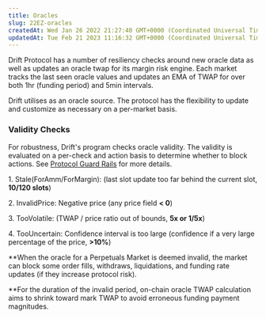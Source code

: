 ```yaml
---
title: Oracles
slug: 22EZ-oracles
createdAt: Wed Jan 26 2022 21:27:40 GMT+0000 (Coordinated Universal Time)
updatedAt: Tue Feb 21 2023 11:16:32 GMT+0000 (Coordinated Universal Time)
---
```


Drift Protocol has a number of resiliency checks around new oracle data as well as updates an oracle twap for its margin risk engine. Each market tracks the last seen oracle values and updates an EMA of TWAP for over both 1hr (funding period) and 5min intervals.

Drift utilises as an oracle source.  The protocol has the flexibility to update and customize as necessary on a per-market basis.

### Validity Checks

For robustness, Drift's program checks oracle validity. The validity is evaluated on a per-check and action basis to determine whether to block actions. See [Protocol Guard Rails](<../Risk & Safety//1 Protocol Guard Rails.md>) for more details.

1\. Stale(ForAmm/ForMargin): (last slot update too far behind the current slot, **10/120 slots**)

2\. InvalidPrice: Negative price (any price field **< 0**)

3\. TooVolatile: (TWAP / price ratio out of bounds, **5x or 1/5x**)

4\. TooUncertain: Confidence interval is too large (confidence if a very large percentage of the price, **>10%**)

**When the oracle for a Perpetuals Market is deemed invalid, the market can block some order fills, withdraws, liquidations, and funding rate updates (if they increase protocol risk).&#x20;

**For the duration of the invalid period, on-chain oracle TWAP calculation aims to shrink toward mark TWAP to avoid erroneous funding payment magnitudes.&#x20;

